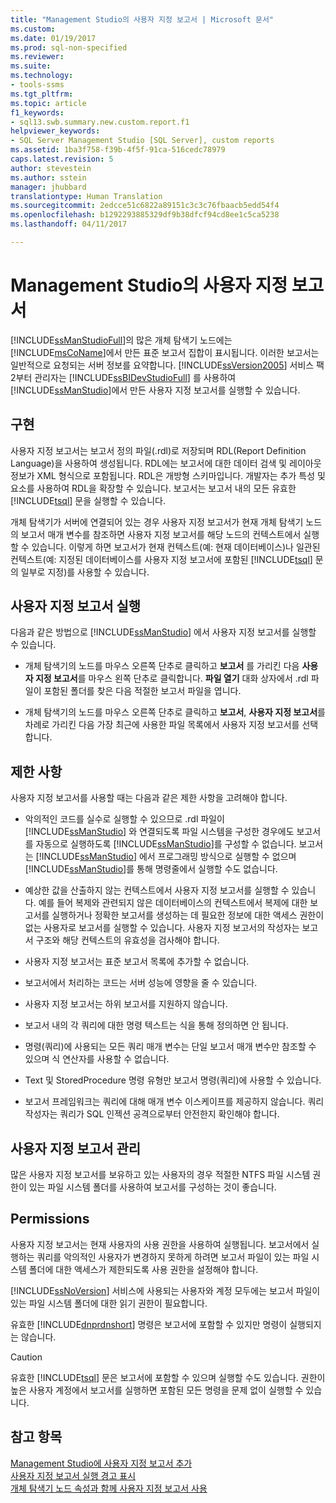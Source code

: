 ```yaml
---
title: "Management Studio의 사용자 지정 보고서 | Microsoft 문서"
ms.custom: 
ms.date: 01/19/2017
ms.prod: sql-non-specified
ms.reviewer: 
ms.suite: 
ms.technology:
- tools-ssms
ms.tgt_pltfrm: 
ms.topic: article
f1_keywords:
- sql13.swb.summary.new.custom.report.f1
helpviewer_keywords:
- SQL Server Management Studio [SQL Server], custom reports
ms.assetid: 1ba3f758-f39b-4f5f-91ca-516cedc78979
caps.latest.revision: 5
author: stevestein
ms.author: sstein
manager: jhubbard
translationtype: Human Translation
ms.sourcegitcommit: 2edcce51c6822a89151c3c3c76fbaacb5edd54f4
ms.openlocfilehash: b1292293885329df9b38dfcf94cd8ee1c5ca5238
ms.lasthandoff: 04/11/2017

---
```

# <a name="custom-reports-in-management-studio"></a>Management Studio의 사용자 지정 보고서
[!INCLUDE[ssManStudioFull](../../includes/ssmanstudiofull_md.md)]의 많은 개체 탐색기 노드에는 [!INCLUDE[msCoName](../../includes/msconame_md.md)]에서 만든 표준 보고서 집합이 표시됩니다. 이러한 보고서는 일반적으로 요청되는 서버 정보를 요약합니다. [!INCLUDE[ssVersion2005](../../includes/ssversion2005_md.md)] 서비스 팩 2부터 관리자는 [!INCLUDE[ssBIDevStudioFull](../../includes/ssbidevstudiofull_md.md)] 를 사용하여 [!INCLUDE[ssManStudio](../../includes/ssmanstudio_md.md)]에서 만든 사용자 지정 보고서를 실행할 수 있습니다.  
  
## <a name="implementation"></a>구현  
사용자 지정 보고서는 보고서 정의 파일(.rdl)로 저장되며 RDL(Report Definition Language)을 사용하여 생성됩니다. RDL에는 보고서에 대한 데이터 검색 및 레이아웃 정보가 XML 형식으로 포함됩니다. RDL은 개방형 스키마입니다. 개발자는 추가 특성 및 요소를 사용하여 RDL을 확장할 수 있습니다. 보고서는 보고서 내의 모든 유효한 [!INCLUDE[tsql](../../includes/tsql_md.md)] 문을 실행할 수 있습니다.  
  
개체 탐색기가 서버에 연결되어 있는 경우 사용자 지정 보고서가 현재 개체 탐색기 노드의 보고서 매개 변수를 참조하면 사용자 지정 보고서를 해당 노드의 컨텍스트에서 실행할 수 있습니다. 이렇게 하면 보고서가 현재 컨텍스트(예: 현재 데이터베이스)나 일관된 컨텍스트(예: 지정된 데이터베이스를 사용자 지정 보고서에 포함된 [!INCLUDE[tsql](../../includes/tsql_md.md)] 문의 일부로 지정)를 사용할 수 있습니다.  
  
## <a name="running-a-custom-report"></a>사용자 지정 보고서 실행  
다음과 같은 방법으로 [!INCLUDE[ssManStudio](../../includes/ssmanstudio_md.md)] 에서 사용자 지정 보고서를 실행할 수 있습니다.  
  
-   개체 탐색기의 노드를 마우스 오른쪽 단추로 클릭하고 **보고서** 를 가리킨 다음 **사용자 지정 보고서**를 마우스 왼쪽 단추로 클릭합니다. **파일 열기** 대화 상자에서 .rdl 파일이 포함된 폴더를 찾은 다음 적절한 보고서 파일을 엽니다.  
  
-   개체 탐색기의 노드를 마우스 오른쪽 단추로 클릭하고 **보고서**, **사용자 지정 보고서**를 차례로 가리킨 다음 가장 최근에 사용한 파일 목록에서 사용자 지정 보고서를 선택합니다.  
  
## <a name="limitations"></a>제한 사항  
사용자 지정 보고서를 사용할 때는 다음과 같은 제한 사항을 고려해야 합니다.  
  
-   악의적인 코드를 실수로 실행할 수 있으므로 .rdl 파일이 [!INCLUDE[ssManStudio](../../includes/ssmanstudio_md.md)] 와 연결되도록 파일 시스템을 구성한 경우에도 보고서를 자동으로 실행하도록 [!INCLUDE[ssManStudio](../../includes/ssmanstudio_md.md)]를 구성할 수 없습니다. 보고서는 [!INCLUDE[ssManStudio](../../includes/ssmanstudio_md.md)] 에서 프로그래밍 방식으로 실행할 수 없으며 [!INCLUDE[ssManStudio](../../includes/ssmanstudio_md.md)]를 통해 명령줄에서 실행할 수도 없습니다.  
  
-   예상한 값을 산출하지 않는 컨텍스트에서 사용자 지정 보고서를 실행할 수 있습니다. 예를 들어 복제와 관련되지 않은 데이터베이스의 컨텍스트에서 복제에 대한 보고서를 실행하거나 정확한 보고서를 생성하는 데 필요한 정보에 대한 액세스 권한이 없는 사용자로 보고서를 실행할 수 있습니다. 사용자 지정 보고서의 작성자는 보고서 구조와 해당 컨텍스트의 유효성을 검사해야 합니다.  
  
-   사용자 지정 보고서는 표준 보고서 목록에 추가할 수 없습니다.  
  
-   보고서에서 처리하는 코드는 서버 성능에 영향을 줄 수 있습니다.  
  
-   사용자 지정 보고서는 하위 보고서를 지원하지 않습니다.  
  
-   보고서 내의 각 쿼리에 대한 명령 텍스트는 식을 통해 정의하면 안 됩니다.  
  
-   명령(쿼리)에 사용되는 모든 쿼리 매개 변수는 단일 보고서 매개 변수만 참조할 수 있으며 식 연산자를 사용할 수 없습니다.  
  
-   Text 및 StoredProcedure 명령 유형만 보고서 명령(쿼리)에 사용할 수 있습니다.  
  
-   보고서 프레임워크는 쿼리에 대해 매개 변수 이스케이프를 제공하지 않습니다. 쿼리 작성자는 쿼리가 SQL 인젝션 공격으로부터 안전한지 확인해야 합니다.  
  
## <a name="managing-custom-reports"></a>사용자 지정 보고서 관리  
많은 사용자 지정 보고서를 보유하고 있는 사용자의 경우 적절한 NTFS 파일 시스템 권한이 있는 파일 시스템 폴더를 사용하여 보고서를 구성하는 것이 좋습니다.  
  
## <a name="permissions"></a>Permissions  
사용자 지정 보고서는 현재 사용자의 사용 권한을 사용하여 실행됩니다. 보고서에서 실행하는 쿼리를 악의적인 사용자가 변경하지 못하게 하려면 보고서 파일이 있는 파일 시스템 폴더에 대한 액세스가 제한되도록 사용 권한을 설정해야 합니다.  
  
[!INCLUDE[ssNoVersion](../../includes/ssnoversion_md.md)] 서비스에 사용되는 사용자와 계정 모두에는 보고서 파일이 있는 파일 시스템 폴더에 대한 읽기 권한이 필요합니다.  
  
유효한 [!INCLUDE[dnprdnshort](../../includes/dnprdnshort_md.md)] 명령은 보고서에 포함할 수 있지만 명령이 실행되지는 않습니다.  
  
> [!CAUTION]  
> 유효한 [!INCLUDE[tsql](../../includes/tsql_md.md)] 문은 보고서에 포함할 수 있으며 실행할 수도 있습니다. 권한이 높은 사용자 계정에서 보고서를 실행하면 포함된 모든 명령을 문제 없이 실행할 수 있습니다.  
  

  
## <a name="see-also"></a>참고 항목  
[Management Studio에 사용자 지정 보고서 추가](../../ssms/object/add-a-custom-report-to-management-studio.md)  
[사용자 지정 보고서 실행 경고 표시](../../ssms/object/unsuppress-run-custom-report-warnings.md)  
[개체 탐색기 노드 속성과 함께 사용자 지정 보고서 사용](../../ssms/object/use-custom-reports-with-object-explorer-node-properties.md)  
  

